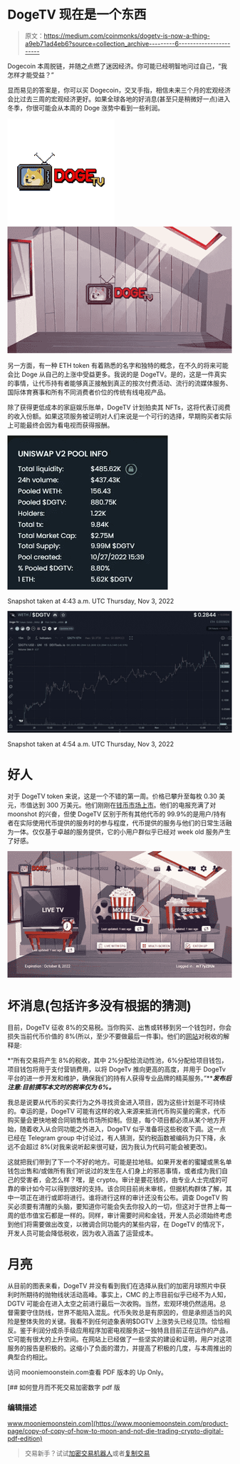 # DogeTV 现在是一个东西

> 原文：<https://medium.com/coinmonks/dogetv-is-now-a-thing-a9eb71ad4eb6?source=collection_archive---------6----------------------->

Dogecoin 本周脱链，并随之点燃了迷因经济。你可能已经明智地问过自己，“我怎样才能受益？”

显而易见的答案是，你可以买 Dogecoin，交叉手指，相信未来三个月的宏观经济会比过去三周的宏观经济更好。如果全球各地的好消息(甚至只是稍微好一点)进入冬季，你很可能会从本周的 Doge 涨势中看到一些利润。

![](img/6f898af20625e4933992bc0a5b5f2125.png)![](img/6f95d2acdb12a0a1ec89e389483dbb03.png)

另一方面，有一种 ETH token 有着熟悉的名字和独特的概念，在不久的将来可能会比 Doge 从自己的上涨中受益更多。我说的是 DogeTV。是的，这是一件真实的事情，让代币持有者能够真正接触到真正的按次付费活动、流行的流媒体服务、国际体育赛事和所有不同消费者价位的传统有线电视产品。

除了获得更低成本的家庭娱乐账单，DogeTV 计划拍卖其 NFTs，这将代表订阅费的收入份额。如果这项服务被证明对人们来说是一个可行的选择，早期购买者实际上可能最终会因为看电视而获得报酬。

![](img/768ac927a9c4631853b5ec0155469922.png)

Snapshot taken at 4:43 a.m. UTC Thursday, Nov 3, 2022

![](img/2d49182a39aae8da4c2a58e03df918a5.png)

Snapshot taken at 4:54 a.m. UTC Thursday, Nov 3, 2022

# **好人**

对于 DogeTV token 来说，这是一个不错的第一周。价格已攀升至每枚 0.30 美元，市值达到 300 万美元。他们刚刚在[钱币市场上市](https://coinmarketcap.com/currencies/doge-tv/)。他们的电报充满了对 moonshot 的兴奋，但使 DogeTV 区别于所有其他代币的 99.9%的是用户/持有者在实际使用代币提供的服务时的参与程度，代币提供的服务与他们的日常生活融为一体。仅仅基于卓越的服务提供，它的小用户群似乎已经对 week old 服务产生了好感。

![](img/02e7036145ed32de324c7dded6d02f26.png)

# 坏消息(包括许多没有根据的猜测)

目前，DogeTV 征收 8%的交易税。当你购买、出售或转移到另一个钱包时，你会损失当前代币价值的 8%(所以，至少不要做最后一件事)。他们的[网站](https://dogetv.app/)对税收的解释是:

*“所有交易将产生 8%的税收，其中 2%分配给流动性池，6%分配给项目钱包，项目钱包将用于支付营销费用，以将 DogeTv 推向更高的高度，并用于 DogeTv 平台的进一步开发和维护，确保我们的持有人获得专业品牌的精英服务。”*****发布后注意:目前撰写本文时的税率仅为 6%。***

我总是说要从代币的买卖行为之外寻找资金进入项目，因为这些计划是不可持续的。幸运的是，DogeTV 可能有这样的收入来源来抵消代币购买量的需求，代币购买量会更快地被合同销售给市场所抑制。但是，每个项目都必须从某个地方开始，随着收入从合同功能之外进入，DogeTV 似乎准备将这些税收下调。这一点已经在 Telegram group 中讨论过，有人猜测，契约税函数被编码为只下降，永远不会超过 8%(对我来说听起来很可疑，因为我认为代码可能会被更改)。

这就把我们带到了下一个不好的地方。可能是拉地毯。如果开发者的蜜罐或黑名单钱包出售和/或做所有我们听说过的发生在人们身上的邪恶事情，或者成为我们自己的受害者，会怎么样？嘿，是 crypto。审计是要花钱的，由专业人士完成的可靠的审计如今可以得到很好的支持。该合同目前尚未审核，但据机构群体了解，其中一项正在进行或即将进行。谁将进行这样的审计还没有公布。调查 DogeTV 购买必须要有清醒的头脑，要知道你可能会失去你投入的一切，但这对于世界上每一周的低市值宝石都是一样的。同样，审计需要时间和金钱，开发人员必须始终考虑到他们将需要做出改变，以微调合同功能内的某些内容，在 DogeTV 的情况下，开发人员可能会降低税收，因为收入涵盖了运营成本。

# **月亮**

从目前的图表来看，DogeTV 并没有看到我们在选择从我们的加密月球照片中获利时所期待的抛物线状活动高峰。事实上，CMC 的上市目前似乎已经不为人知，DGTV 可能会在进入太空之前进行最后一次收购。当然，宏观环境仍然适用。总督需要守住防线，世界不能陷入混乱。代币失败总是有原因的，但是承担适当的风险是整体失败的关键。我看不到任何迹象表明$DGTV 上涨势头已经见顶。恰恰相反。鉴于利润分成杀手级应用程序加密电视服务这一独特且目前正在运作的产品，它可能有很大的上升空间。在网站上已经做了一些坚实的建设和证明，用户对这项服务的报告是积极的。这缩小了负面的潜力，并提高了积极的几度，与本周推出的典型合约相比。

访问 mooniemoonstein.com查看 PDF 版本的 Up Only。

[](https://www.mooniemoonstein.com/product-page/copy-of-copy-of-how-to-moon-and-not-die-trading-crypto-digital-pdf-edition) [## 如何登月而不死交易加密数字 pdf 版

### 编辑描述

www.mooniemoonstein.com](https://www.mooniemoonstein.com/product-page/copy-of-copy-of-how-to-moon-and-not-die-trading-crypto-digital-pdf-edition) 

> 交易新手？试试[加密交易机器人](/coinmonks/crypto-trading-bot-c2ffce8acb2a)或者[复制交易](/coinmonks/top-10-crypto-copy-trading-platforms-for-beginners-d0c37c7d698c)